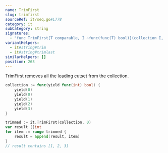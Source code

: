 ```yaml
---
name: TrimFirst
slug: trimfirst
sourceRef: it/seq.go#L778
category: it
subCategory: string
signatures:
  - "func TrimFirst[T comparable, I ~func(func(T) bool)](collection I, cutset ...T) I"
variantHelpers:
  - it#string#trim
  - it#string#trimlast
similarHelpers: []
position: 263
---
```


TrimFirst removes all the leading cutset from the collection.

```go
collection := func(yield func(int) bool) {
    yield(0)
    yield(0)
    yield(1)
    yield(2)
    yield(3)
}

trimmed := it.TrimFirst(collection, 0)
var result []int
for item := range trimmed {
    result = append(result, item)
}
// result contains [1, 2, 3]
```